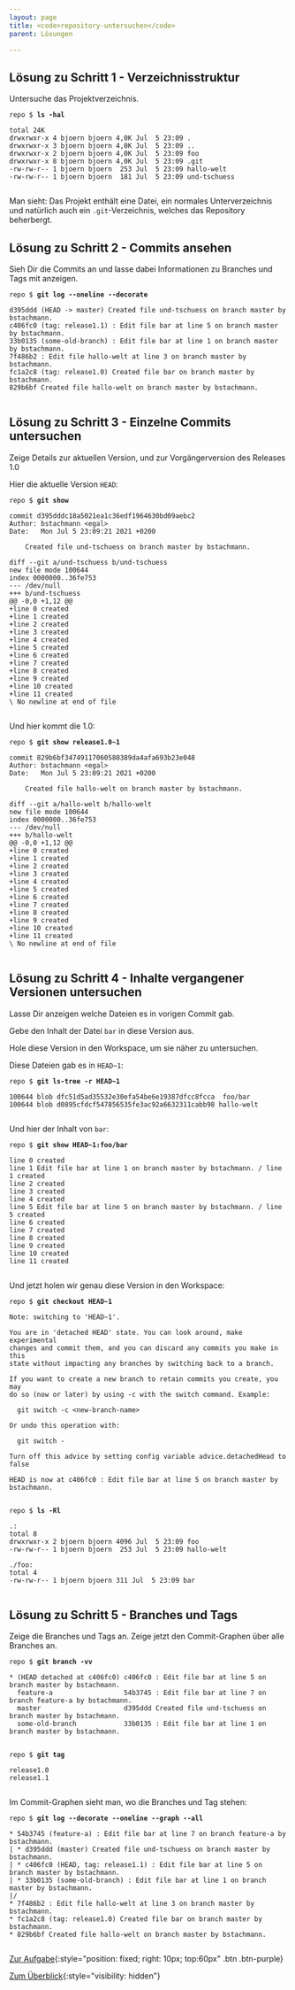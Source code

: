 ```yaml
---
layout: page
title: <code>repository-untersuchen</code>
parent: Lösungen

---
```

## Lösung zu Schritt 1 - Verzeichnisstruktur

Untersuche das Projektverzeichnis.


<pre><code>repo $ <b>ls -hal</b><br><br>total 24K<br>drwxrwxr-x 4 bjoern bjoern 4,0K Jul  5 23:09 .<br>drwxrwxr-x 3 bjoern bjoern 4,0K Jul  5 23:09 ..<br>drwxrwxr-x 2 bjoern bjoern 4,0K Jul  5 23:09 foo<br>drwxrwxr-x 8 bjoern bjoern 4,0K Jul  5 23:09 .git<br>-rw-rw-r-- 1 bjoern bjoern  253 Jul  5 23:09 hallo-welt<br>-rw-rw-r-- 1 bjoern bjoern  181 Jul  5 23:09 und-tschuess<br><br></code></pre>


Man sieht: Das Projekt enthält eine Datei, ein normales Unterverzeichnis
und natürlich auch ein `.git`-Verzeichnis, welches das Repository beherbergt.

## Lösung zu Schritt 2 - Commits ansehen

Sieh Dir die Commits an und lasse dabei Informationen 
zu Branches und Tags mit anzeigen.


<pre><code>repo $ <b>git log --oneline --decorate</b><br><br>d395ddd (HEAD -&gt; master) Created file und-tschuess on branch master by bstachmann.<br>c406fc0 (tag: release1.1) : Edit file bar at line 5 on branch master by bstachmann.<br>33b0135 (some-old-branch) : Edit file bar at line 1 on branch master by bstachmann.<br>7f486b2 : Edit file hallo-welt at line 3 on branch master by bstachmann.<br>fc1a2c8 (tag: release1.0) Created file bar on branch master by bstachmann.<br>829b6bf Created file hallo-welt on branch master by bstachmann.<br><br></code></pre>


## Lösung zu Schritt 3 - Einzelne Commits untersuchen

Zeige Details zur aktuellen Version,
und zur Vorgängerversion des Releases 1.0


Hier die aktuelle Version `HEAD`:


<pre><code>repo $ <b>git show</b><br><br>commit d395dddc18a5021ea1c36edf1964630bd09aebc2<br>Author: bstachmann &lt;egal&gt;<br>Date:   Mon Jul 5 23:09:21 2021 +0200<br><br>    Created file und-tschuess on branch master by bstachmann.<br><br>diff --git a/und-tschuess b/und-tschuess<br>new file mode 100644<br>index 0000000..36fe753<br>--- /dev/null<br>+++ b/und-tschuess<br>@@ -0,0 +1,12 @@<br>+line 0 created<br>+line 1 created<br>+line 2 created<br>+line 3 created<br>+line 4 created<br>+line 5 created<br>+line 6 created<br>+line 7 created<br>+line 8 created<br>+line 9 created<br>+line 10 created<br>+line 11 created<br>\ No newline at end of file<br><br></code></pre>



Und hier kommt die 1.0:


<pre><code>repo $ <b>git show release1.0~1</b><br><br>commit 829b6bf34749117060580389da4afa693b23e048<br>Author: bstachmann &lt;egal&gt;<br>Date:   Mon Jul 5 23:09:21 2021 +0200<br><br>    Created file hallo-welt on branch master by bstachmann.<br><br>diff --git a/hallo-welt b/hallo-welt<br>new file mode 100644<br>index 0000000..36fe753<br>--- /dev/null<br>+++ b/hallo-welt<br>@@ -0,0 +1,12 @@<br>+line 0 created<br>+line 1 created<br>+line 2 created<br>+line 3 created<br>+line 4 created<br>+line 5 created<br>+line 6 created<br>+line 7 created<br>+line 8 created<br>+line 9 created<br>+line 10 created<br>+line 11 created<br>\ No newline at end of file<br><br></code></pre>


## Lösung zu Schritt 4 - Inhalte vergangener Versionen untersuchen

Lasse Dir anzeigen welche Dateien es in vorigen Commit gab.

Gebe den Inhalt der Datei `bar` in diese Version aus.

Hole diese Version in den Workspace, um sie näher zu untersuchen.


Diese Dateien gab es in `HEAD~1`:


<pre><code>repo $ <b>git ls-tree -r HEAD~1</b><br><br>100644 blob dfc51d5ad35532e30efa54be6e19387dfcc8fcca	foo/bar<br>100644 blob d0895cfdcf547856535fe3ac92a6632311cabb98	hallo-welt<br><br></code></pre>



Und hier der Inhalt von `bar`:


<pre><code>repo $ <b>git show HEAD~1:foo/bar</b><br><br>line 0 created<br>line 1 Edit file bar at line 1 on branch master by bstachmann. / line 1 created<br>line 2 created<br>line 3 created<br>line 4 created<br>line 5 Edit file bar at line 5 on branch master by bstachmann. / line 5 created<br>line 6 created<br>line 7 created<br>line 8 created<br>line 9 created<br>line 10 created<br>line 11 created<br><br></code></pre>



Und jetzt holen wir genau diese Version in den Workspace:


<pre><code>repo $ <b>git checkout HEAD~1</b><br><br>Note: switching to 'HEAD~1'.<br><br>You are in 'detached HEAD' state. You can look around, make experimental<br>changes and commit them, and you can discard any commits you make in this<br>state without impacting any branches by switching back to a branch.<br><br>If you want to create a new branch to retain commits you create, you may<br>do so (now or later) by using -c with the switch command. Example:<br><br>  git switch -c &lt;new-branch-name&gt;<br><br>Or undo this operation with:<br><br>  git switch -<br><br>Turn off this advice by setting config variable advice.detachedHead to false<br><br>HEAD is now at c406fc0 : Edit file bar at line 5 on branch master by bstachmann.<br><br></code></pre>



<pre><code>repo $ <b>ls -Rl</b><br><br>.:<br>total 8<br>drwxrwxr-x 2 bjoern bjoern 4096 Jul  5 23:09 foo<br>-rw-rw-r-- 1 bjoern bjoern  253 Jul  5 23:09 hallo-welt<br><br>./foo:<br>total 4<br>-rw-rw-r-- 1 bjoern bjoern 311 Jul  5 23:09 bar<br><br></code></pre>


## Lösung zu Schritt 5 - Branches und Tags

Zeige die Branches und Tags an.
Zeige jetzt den Commit-Graphen über alle Branches an.


<pre><code>repo $ <b>git branch -vv</b><br><br>* (HEAD detached at c406fc0) c406fc0 : Edit file bar at line 5 on branch master by bstachmann.<br>  feature-a                  54b3745 : Edit file bar at line 7 on branch feature-a by bstachmann.<br>  master                     d395ddd Created file und-tschuess on branch master by bstachmann.<br>  some-old-branch            33b0135 : Edit file bar at line 1 on branch master by bstachmann.<br><br></code></pre>



<pre><code>repo $ <b>git tag</b><br><br>release1.0<br>release1.1<br><br></code></pre>


Im Commit-Graphen sieht man, wo die Branches und Tag stehen:


<pre><code>repo $ <b>git log --decorate --oneline --graph --all</b><br><br>* 54b3745 (feature-a) : Edit file bar at line 7 on branch feature-a by bstachmann.<br>| * d395ddd (master) Created file und-tschuess on branch master by bstachmann.<br>| * c406fc0 (HEAD, tag: release1.1) : Edit file bar at line 5 on branch master by bstachmann.<br>| * 33b0135 (some-old-branch) : Edit file bar at line 1 on branch master by bstachmann.<br>|/  <br>* 7f486b2 : Edit file hallo-welt at line 3 on branch master by bstachmann.<br>* fc1a2c8 (tag: release1.0) Created file bar on branch master by bstachmann.<br>* 829b6bf Created file hallo-welt on branch master by bstachmann.<br><br></code></pre>


[Zur Aufgabe](aufgabe-repository-untersuchen.html){:style="position: fixed; right: 10px; top:60px" .btn .btn-purple}

[Zum Überblick](../../ueberblick.html){:style="visibility: hidden"}


